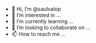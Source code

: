 - 👋 Hi, I’m @saulvalop
- 👀 I’m interested in ...
- 🌱 I’m currently learning ...
- 💞️ I’m looking to collaborate on ...
- 📫 How to reach me ...

<!---
saulvalop/saulvalop is a ✨ special ✨ repository because its `README.md` (this file) appears on your GitHub profile.
You can click the Preview link to take a look at your changes.
--->
